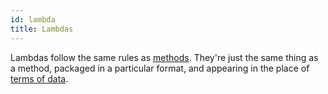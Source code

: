 ```yaml
---
id: lambda
title: Lambdas
---
```


Lambdas follow the same rules as [methods](method.md). They're just the same thing as a method, packaged in a particular format, and appearing in the place of [terms of data](term.md).